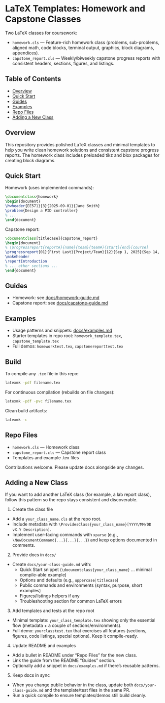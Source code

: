# LaTeX Templates: Homework and Capstone Classes

Two LaTeX classes for coursework:

- `homework.cls` — Feature-rich homework class (problems, sub-problems, aligned math, code blocks, terminal output, graphics, block diagrams, appendices).
- `capstone_report.cls` — Weekly/biweekly capstone progress reports with consistent headers, sections, figures, and listings.

## Table of Contents

- [Overview](#overview)
- [Quick Start](#quick-start)
- [Guides](#guides)
- [Examples](#examples)
- [Repo Files](#repo-files)
- [Adding a New Class](#adding-a-new-class)

## Overview

This repository provides polished LaTeX classes and minimal templates to help you write clean homework solutions and consistent capstone progress reports. The homework class includes preloaded tikz and blox packages for creating block diagrams.

## Quick Start

Homework (uses implemented commands):
```latex
\documentclass{homework}
\begin{document}
\hwheader{EE571}{3}{2025-09-01}{Jane Smith}
\problem{Design a PID controller}
% ...
\end{document}
```

Capstone report:
```latex
\documentclass[titlecase]{capstone_report}
\begin{document}
% \progressreport{report#}{name}{team}{team#}{start}{end}[course]
\progressreport{01}{First Last}{Project/Team}{12}{Sep 1, 2025}{Sep 14, 2025}[Course Name]
\makeheader
\reportIntroduction
% ... other sections ...
\end{document}
```

## Guides

- Homework: see [docs/homework-guide.md](docs/homework-guide.md)
- Capstone report: see [docs/capstone-guide.md](docs/capstone-guide.md)

## Examples

- Usage patterns and snippets: [docs/examples.md](docs/examples.md)
- Starter templates in repo root: `homework_template.tex`, `capstone_template.tex`
- Full demos: `homeworktest.tex`, `capstonereporttest.tex`

## Build

To compile any `.tex` file in this repo:

```bash
latexmk -pdf filename.tex
```

For continuous compilation (rebuilds on file changes):

```bash
latexmk -pdf -pvc filename.tex
```

Clean build artifacts:

```bash
latexmk -c
```

## Repo Files

- `homework.cls` — Homework class
- `capstone_report.cls` — Capstone report class
- Templates and example .tex files

Contributions welcome. Please update docs alongside any changes.

## Adding a New Class

If you want to add another LaTeX class (for example, a lab report class), follow this pattern so the repo stays consistent and discoverable.

1) Create the class file
- Add a `your_class_name.cls` at the repo root.
- Include metadata with `\ProvidesClass{your_class_name}[YYYY/MM/DD vX.Y Description]`.
- Implement user-facing commands with `xparse` (e.g., `\NewDocumentCommand{...}{...}{...}`) and keep options documented in comments.

2) Provide docs in `docs/`
- Create `docs/your-class-guide.md` with:
	- Quick Start snippet (`\documentclass{your_class_name}` … minimal compile-able example)
	- Options and defaults (e.g., `uppercase|titlecase`)
	- Public commands and environments (syntax, purpose, short examples)
	- Figures/listings helpers if any
	- Troubleshooting section for common LaTeX errors

3) Add templates and tests at the repo root
- Minimal template: `your_class_template.tex` showing only the essential flow (metadata + a couple of sections/environments).
- Full demo: `yourclasstest.tex` that exercises all features (sections, figures, code listings, special options). Keep it compile-ready.

4) Update README and examples
- Add a bullet in README under “Repo Files” for the new class.
- Link the guide from the README “Guides” section.
- Optionally add a snippet in `docs/examples.md` if there’s reusable patterns.

5) Keep docs in sync
- When you change public behavior in the class, update both `docs/your-class-guide.md` and the template/test files in the same PR.
- Run a quick compile to ensure templates/demos still build cleanly.
